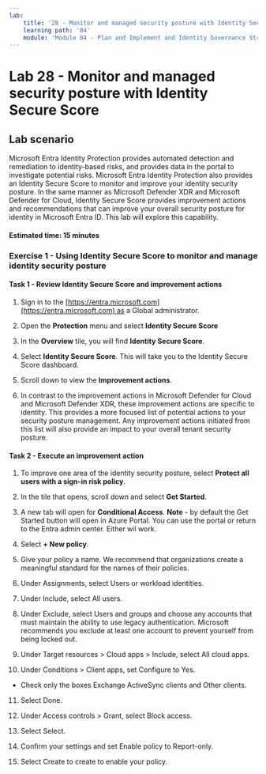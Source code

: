 ```yaml
---
lab:
    title: '28 - Monitor and managed security posture with Identity Secure Score'
    learning path: '04'
    module: 'Module 04 - Plan and Implement and Identity Governance Strategy'
---
```


# Lab 28 - Monitor and managed security posture with Identity Secure Score

## Lab scenario

Microsoft Entra Identity Protection provides automated detection and remediation to identity-based risks, and provides data in the portal to investigate potential risks. Microsoft Entra Identity Protection also provides an Identity Secure Score to monitor and improve your identity security posture.  In the same manner as Microsoft Defender XDR and Microsoft Defender for Cloud, Identity Secure Score provides improvement actions and recommendations that can improve your overall security posture for identity in Microsoft Entra ID.  This lab will explore this capability. 

#### Estimated time: 15 minutes

### Exercise 1 - Using Identity Secure Score to monitor and manage identity security posture

#### Task 1 - Review Identity Secure Score and improvement actions

1. Sign in to the [https://entra.microsoft.com](https://entra.microsoft.com) as a Global administrator.

2. Open the **Protection** menu and select **Identity Secure Score**

3. In the **Overview** tile, you will find **Identity Secure Score**.

4. Select **Identity Secure Score**.  This will take you to the Identity Secure Score dashboard.

5. Scroll down to view the **Improvement actions**.

6. In contrast to the improvement actions in Microsoft Defender for Cloud and Microsoft Defender XDR, these improvement actions are specific to identity.  This provides a more focused list of potential actions to your security posture management.  Any improvement actions initiated from this list will also provide an impact to your overall tenant security posture. 

#### Task 2 - Execute an improvement action

1. To improve one area of the identity security posture, select **Protect all users with a sign-in risk policy**.

2. In the tile that opens, scroll down and select **Get Started**.

3. A new tab will open for **Conditional Access**.
 **Note** - by default the Get Started button will open in Azure Portal. You can use the portal or return to the Entra admin center. Either wil work.

4. Select **+ New policy**.

5. Give your policy a name. We recommend that organizations create a meaningful standard for the names of their policies.

6. Under Assignments, select Users or workload identities.

7. Under Include, select All users.

8. Under Exclude, select Users and groups and choose any accounts that must maintain the ability to use legacy authentication. Microsoft recommends you exclude at least one account to prevent yourself from being locked out.

9. Under Target resources > Cloud apps > Include, select All cloud apps.

10. Under Conditions > Client apps, set Configure to Yes.
 - Check only the boxes Exchange ActiveSync clients and Other clients.

11. Select Done.

12. Under Access controls > Grant, select Block access.

13. Select Select.

14. Confirm your settings and set Enable policy to Report-only.

15. Select Create to create to enable your policy.

